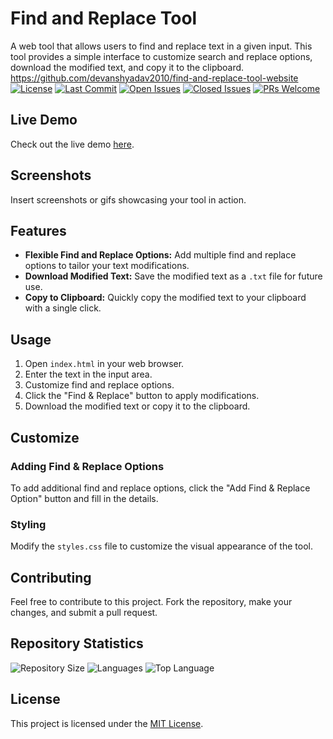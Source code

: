# Find and Replace Tool

A web tool that allows users to find and replace text in a given input. This tool provides a simple interface to customize search and replace options, download the modified text, and copy it to the clipboard.
https://github.com/devanshyadav2010/find-and-replace-tool-website
[![License](https://img.shields.io/github/license/devanshyadav2010/find-and-replace-tool-website)](LICENSE)
[![Last Commit](https://img.shields.io/github/last-commit/devanshyadav2010/find-and-replace-tool-website)](https://github.com/devanshyadav2010/find-and-replace-tool-website/commits/main)
[![Open Issues](https://img.shields.io/github/issues/devanshyadav2010/find-and-replace-tool-website)](https://github.com/devanshyadav2010/find-and-replace-tool-website/issues)
[![Closed Issues](https://img.shields.io/github/issues-closed/devanshyadav2010/find-and-replace-tool-website)](https://github.com/devanshyadav2010/find-and-replace-tool-website/issues?q=is%3Aissue+is%3Aclosed)
[![PRs Welcome](https://img.shields.io/badge/PRs-welcome-brightgreen.svg)](https://github.com/devanshyadav2010/find-and-replace-tool-website/pulls)

## Live Demo

Check out the live demo [here](https://findandreplace.vercel.app/).

## Screenshots

Insert screenshots or gifs showcasing your tool in action.

## Features

- **Flexible Find and Replace Options:** Add multiple find and replace options to tailor your text modifications.
- **Download Modified Text:** Save the modified text as a `.txt` file for future use.
- **Copy to Clipboard:** Quickly copy the modified text to your clipboard with a single click.

## Usage

1. Open `index.html` in your web browser.
2. Enter the text in the input area.
3. Customize find and replace options.
4. Click the "Find & Replace" button to apply modifications.
5. Download the modified text or copy it to the clipboard.

## Customize

### Adding Find & Replace Options

To add additional find and replace options, click the "Add Find & Replace Option" button and fill in the details.

### Styling

Modify the `styles.css` file to customize the visual appearance of the tool.

## Contributing

Feel free to contribute to this project. Fork the repository, make your changes, and submit a pull request.

## Repository Statistics

![Repository Size](https://img.shields.io/github/repo-size/devanshyadav2010/find-and-replace-tool-website)
![Languages](https://img.shields.io/github/languages/count/devanshyadav2010/find-and-replace-tool-website)
![Top Language](https://img.shields.io/github/languages/top/devanshyadav2010/find-and-replace-tool-website)

## License

This project is licensed under the [MIT License](LICENSE).
